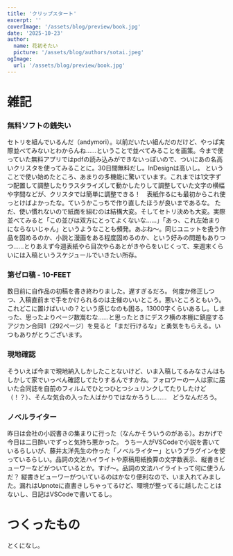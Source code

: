 ```yaml
---
title: 'クリップスタート'
excerpt: ''
coverImage: '/assets/blog/preview/book.jpg'
date: '2025-10-23'
author:
  name: 花初そたい
  picture: '/assets/blog/authors/sotai.jpeg'
ogImage:
  url: '/assets/blog/preview/book.jpg'
---
```

# 雑記
### 無料ソフトの銭失い
セトリを組んでいるんだ（andymori）。以前だいたい組んだのだけど、やっぱ実際並べてみないとわからんね……ということで並べてみることを画策。今まで使っていた無料アプリではpdfの読み込みができないっぽいので、ついにあの名高いクリスタを使ってみることに。30日間無料だし。InDesignは高いし。
ということで使い始めたところ、あまりの多機能に驚いています。これまでは1文字ずつ配置して調整したりラスタライズして動かしたりして調整していた文字の横幅や字間などが、クリスタでは簡単に調整できる！　表紙作るにも最初からこれ使っとけばよかったな。ていうかこっちで作り直したほうが良いまであるな。
ただ、使い慣れないので紙面を組むのは結構大変。そしてセトリ決めも大変。実際並べてみると「この並びは双方にとってよくないな……」「あっ、これ左始まりにならないじゃん」というようなことも頻発。あぶね～。同じユニットを扱う作品を固めるのか、小説と漫画をある程度固めるのか、という好みの問題もありつつ……とりあえず今週表紙やら目次やらあとがきやらをいじくって、来週末くらいには入稿というスケジュールでいきたい所存。

### 第ゼロ稿 - 10-FEET
数日前に自作品の初稿を書き終わりました。遅すぎるだろ。
何度か修正しつつ、入稿直前まで手をかけられるのは主催のいいところ。悪いところともいう。
これどこに置けばいいの？という感じなのも困る。13000字くらいあるし。しまった、思ったよりページ数嵩むな……と思ったときにデスク横の本棚に鎮座するアジカン合同1（292ページ）を見ると「まだ行けるな」と勇気をもらえる。いつもありがとうございます。

### 現地確認
そういえば今まで現地納入しかしたことないけど、いま入稿してるみなさんはもしかして家でいっぺん確認してたりするんですかね。フォロワーの一人は家に届いた合同誌を自前のフィルムでひとつひとつシュリンクしてたりしたけど（！？）、そんな気合の入った人ばかりではなかろうし……　どうなんだろう。

### ノベルライター
昨日は会社の小説書きの集まりに行った（なんかそういうのがある）。おかげで今日は二日酔いでずっと気持ち悪かった。
うち一人がVSCodeで小説を書いているらしいが、藤井太洋先生の作った「ノベルライター」というプラグインを使っているらしい。品詞の文法ハイライトや原稿用紙換算の文字数表示、縦書きビューワーなどがついているとか。すげ～。品詞の文法ハイライトって何に使うんだ？
縦書きビューワーがついているのはかなり便利なので、いま入れてみました。漏れはUpnoteに直書きしちゃってるけど、環境が整ってるに越したことはないし、日記はVSCodeで書いてるし。

# つくったもの
とくになし。